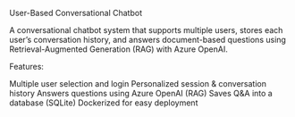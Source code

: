 User-Based Conversational Chatbot

A conversational chatbot system that supports multiple users, stores each user’s conversation history, and answers document-based questions using Retrieval-Augmented Generation (RAG) with Azure OpenAI.

Features:

Multiple user selection and login
Personalized session & conversation history
Answers questions using Azure OpenAI (RAG)
Saves Q&A into a database (SQLite)
Dockerized for easy deployment
